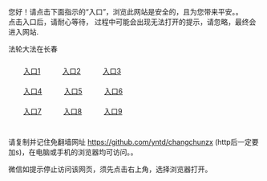 您好！请点击下面指示的“入口”，浏览此网站是安全的，且为您带来平安。。 <br/>
点击入口后，请耐心等待， 过程中可能会出现无法打开的提示，请忽略，最终会进入网站. </br>

法轮大法在长春<br/>
<div style="padding:10px"><a style="margin:20px" target="_blank" href="https://d2odi2hvyue87o.cloudfront.net/2Qpsp?yqojeayl" id="ccLink1" rel="nofollow">入口1</a> <a target="_blank" style="margin:20px" href="https://dqqm0ohw0skv9.cloudfront.net/2Qpsp?uzjfpynh" id="ccLink2" rel="nofollow">入口2</a> <a style="margin:20px" target="_blank" href="https://d1iyk0ddyqdkna.cloudfront.net/2Qpsp?yyepqrhj" id="ccLink3" rel="nofollow">入口3</a></div>

<div style="padding:10px" ><a style="margin:20px" target="_blank" href="https://d2odi2hvyue87o.cloudfront.net/2Qpsp?yqojeayl" id="ccLink4" rel="nofollow">入口4</a> <a style="margin:20px" href="https://dqqm0ohw0skv9.cloudfront.net/2Qpsp?uzjfpynh" target="_blank" id="ccLink5" rel="nofollow">入口5</a> <a style="margin:20px" href="https://d1iyk0ddyqdkna.cloudfront.net/2Qpsp?yyepqrhj" target="_blank" id="ccLink6" rel="nofollow">入口6</a></div>

<div style="padding:10px"><a style="margin:20px" target="_blank" href="https://d2odi2hvyue87o.cloudfront.net/2Qpsp?yqojeayl" id="ccLink7" rel="nofollow">入口7</a> <a style="margin:20px" href="https://dqqm0ohw0skv9.cloudfront.net/2Qpsp?uzjfpynh" target="_blank" id="ccLink8" rel="nofollow">入口8</a> <a style="margin:20px" target="_blank" href="https://d1iyk0ddyqdkna.cloudfront.net/2Qpsp?yyepqrhj" id="ccLink9" rel="nofollow">入口9</a></div>

<br/>



请复制并记住免翻墙网址 https://github.com/yntd/changchunzx (http后一定要加s)，在电脑或手机的浏览器均可访问。。<br/>

微信如提示停止访问该网页，须先点击右上角，选择浏览器打开。
